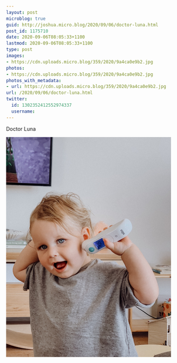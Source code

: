 ```yaml
---
layout: post
microblog: true
guid: http://joshua.micro.blog/2020/09/06/doctor-luna.html
post_id: 1175710
date: 2020-09-06T08:05:33+1100
lastmod: 2020-09-06T08:05:33+1100
type: post
images:
- https://cdn.uploads.micro.blog/359/2020/9a4ca0e9b2.jpg
photos:
- https://cdn.uploads.micro.blog/359/2020/9a4ca0e9b2.jpg
photos_with_metadata:
- url: https://cdn.uploads.micro.blog/359/2020/9a4ca0e9b2.jpg
url: /2020/09/06/doctor-luna.html
twitter:
  id: 1302352412552974337
  username: 
---
```

Doctor Luna

<img src="uploads/2020/9a4ca0e9b2.jpg" width="450" height="600" alt="" />
